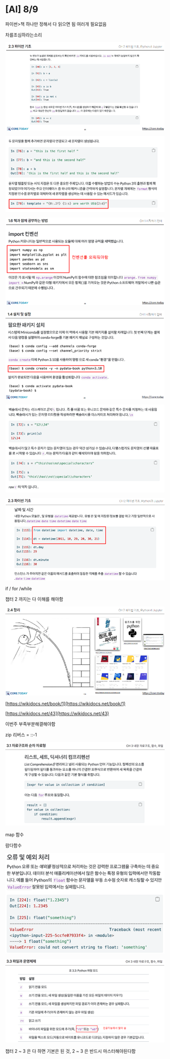  

# [AI] 8/9

파이썬>책 하나만 정해서 다 읽으면 됨 여러개 필요없음

차를조심하라는소리

[![](HTML%20import/Attachments/Untitled%2014.png)](Untitled%2014.png)

[![](HTML%20import/Attachments/Untitled%2015.png)](Untitled%2015.png)

[![](HTML%20import/Attachments/Untitled%2016.png)](Untitled%2016.png)

[![](HTML%20import/Attachments/Untitled%2017.png)](Untitled%2017.png)

[![](HTML%20import/Attachments/Untitled%2018.png)](Untitled%2018.png)

[![](HTML%20import/Attachments/Untitled%2019.png)](Untitled%2019.png)

if / for /while

챕터 2 까지는 다 이해를 해야함

[![](HTML%20import/Attachments/Untitled%2020.png)](Untitled%2020.png)

[https://wikidocs.net/book/1](https://wikidocs.net/book/1)

[https://wikidocs.net/43](https://wikidocs.net/43)

이번주 부족부분해결해야함

zip 리버스 = ::-1

[![](HTML%20import/Attachments/Untitled%2021.png)](Untitled%2021.png)

map 함수

람다함수

[![](HTML%20import/Attachments/Untitled%2022.png)](Untitled%2022.png)

[![](HTML%20import/Attachments/Untitled%2023.png)](Untitled%2023.png)

챕터 2 ~ 3 은 다 하면 기본은 된 것, 2 ~ 3 은 반드시 마스터해야된다함